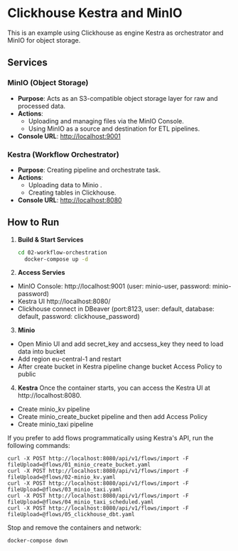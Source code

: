 # Clickhouse Kestra and MinIO

This is an example using Clickhouse as engine Kestra as orchestrator and MinIO for object storage.

## Services

### MinIO (Object Storage)
- **Purpose**: Acts as an S3-compatible object storage layer for raw and processed data.
- **Actions**:
  - Uploading and managing files via the MinIO Console.
  - Using MinIO as a source and destination for ETL pipelines.
- **Console URL**: [http://localhost:9001](http://localhost:9001)

### Kestra (Workflow Orchestrator)
- **Purpose**: Creating pipeline and orchestrate task.
- **Actions**:
  - Uploading data to Minio .
  - Creating tables in Clickhouse.
- **Console URL**: [http://localhost:8080](http://localhost:8080)


## How to Run

1. **Build & Start Services**
    ``` bash
    cd 02-workflow-orchestration
      docker-compose up -d
    ```

2. **Access Servies**
 - MinIO Console: http://localhost:9001 (user: minio-user, password: minio-password)
 - Kestra UI http://localhost:8080/
 - Clickhouse connect in DBeaver (port:8123, user: default, database: default, password: clickhouse_password)

3. **Minio**
 - Open Minio UI and add secret_key and accsess_key they need to load data into bucket
 - Add region eu-central-1 and restart
 - After create bucket in Kestra pipeline change bucket Access Policy to public 


4. **Kestra**
   Once the container starts, you can access the Kestra UI at http://localhost:8080.
  - Create minio_kv pipeline
  - Create minio_create_bucket pipeline and then add Access Policy
  - Create minio_taxi pipeline

  If you prefer to add flows programmatically using Kestra's API, run the following commands:
```shell
curl -X POST http://localhost:8080/api/v1/flows/import -F fileUpload=@flows/01_minio_create_bucket.yaml
curl -X POST http://localhost:8080/api/v1/flows/import -F fileUpload=@flows/02-minio_kv.yaml
curl -X POST http://localhost:8080/api/v1/flows/import -F fileUpload=@flows/03_minio_taxi.yaml
curl -X POST http://localhost:8080/api/v1/flows/import -F fileUpload=@flows/04_minio_taxi_scheduled.yaml
curl -X POST http://localhost:8080/api/v1/flows/import -F fileUpload=@flows/05_clickhouse_dbt.yaml
```

Stop and remove the containers and network:
```shell
docker-compose down
```
